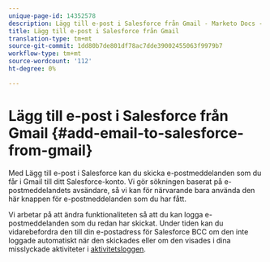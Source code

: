```yaml
---
unique-page-id: 14352578
description: Lägg till e-post i Salesforce från Gmail - Marketo Docs - Produktdokumentation
title: Lägg till e-post i Salesforce från Gmail
translation-type: tm+mt
source-git-commit: 1dd80b7de801df78ac7dde39002455063f9979b7
workflow-type: tm+mt
source-wordcount: '112'
ht-degree: 0%

---
```



# Lägg till e-post i Salesforce från Gmail {#add-email-to-salesforce-from-gmail}

Med Lägg till e-post i Salesforce kan du skicka e-postmeddelanden som du får i Gmail till ditt Salesforce-konto. Vi gör sökningen baserat på e-postmeddelandets avsändare, så vi kan för närvarande bara använda den här knappen för e-postmeddelanden som du har fått.

Vi arbetar på att ändra funktionaliteten så att du kan logga e-postmeddelanden som du redan har skickat. Under tiden kan du vidarebefordra den till din e-postadress för Salesforce BCC om den inte loggade automatiskt när den skickades eller om den visades i dina misslyckade aktiviteter i [aktivitetsloggen](https://toutapp.com/).
